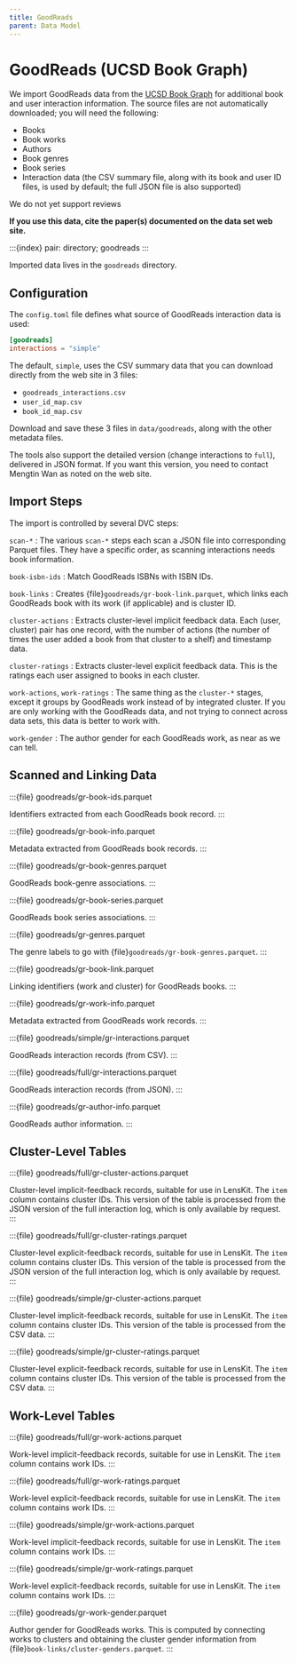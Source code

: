 ```yaml
---
title: GoodReads
parent: Data Model
---
```


# GoodReads (UCSD Book Graph)

We import GoodReads data from the [UCSD Book Graph](https://sites.google.com/eng.ucsd.edu/ucsdbookgraph/home)
for additional book and user interaction information.  The source files are not automatically downloaded; you
will need the following:

- Books
- Book works
- Authors
- Book genres
- Book series
- Interaction data (the CSV summary file, along with its book and user ID files,
  is used by default; the full JSON file is also supported)

We do not yet support reviews

**If you use this data, cite the paper(s) documented on the data set web site.**

:::{index} pair: directory; goodreads
:::

Imported data lives in the `goodreads` directory.

## Configuration

The `config.toml` file defines what source of GoodReads interaction data is used:

```toml
[goodreads]
interactions = "simple"
```

The default, `simple`, uses the CSV summary data that you can download directly
from the web site in 3 files:

- `goodreads_interactions.csv`
- `user_id_map.csv`
- `book_id_map.csv`

Download and save these 3 files in `data/goodreads`, along with the other metadata files.

The tools also support the detailed version (change interactions to `full`),
delivered in JSON format.  If you want this version, you need to contact Mengtin
Wan as noted on the web site.

## Import Steps

The import is controlled by several DVC steps:

`scan-*`
:   The various `scan-*` steps each scan a JSON file into corresponding Parquet files.  They have a specific order, as scanning interactions needs book information.

`book-isbn-ids`
:   Match GoodReads ISBNs with ISBN IDs.

`book-links`
:   Creates {file}`goodreads/gr-book-link.parquet`, which links each GoodReads book with its work (if applicable) and is cluster ID.

`cluster-actions`
:   Extracts cluster-level implicit feedback data.  Each (user, cluster) pair has one record, with the number of actions (the number of times the user added a book from that cluster to a shelf) and timestamp data.

`cluster-ratings`
:   Extracts cluster-level explicit feedback data.  This is the ratings each user assigned to books in each cluster.

`work-actions`, `work-ratings`
:   The same thing as the `cluster-*` stages, except it groups by GoodReads work instead of by integrated cluster. If you are only working with the GoodReads data, and not trying to connect across data sets, this data is better to work with.

`work-gender`
:   The author gender for each GoodReads work, as near as we can tell.

## Scanned and Linking Data

:::{file} goodreads/gr-book-ids.parquet

Identifiers extracted from each GoodReads book record.
:::

:::{file} goodreads/gr-book-info.parquet

Metadata extracted from GoodReads book records.
:::

:::{file} goodreads/gr-book-genres.parquet

GoodReads book-genre associations.
:::

:::{file} goodreads/gr-book-series.parquet

GoodReads book series associations.
:::

:::{file} goodreads/gr-genres.parquet

The genre labels to go with {file}`goodreads/gr-book-genres.parquet`.
:::

:::{file} goodreads/gr-book-link.parquet

Linking identifiers (work and cluster) for GoodReads books.
:::

:::{file} goodreads/gr-work-info.parquet

Metadata extracted from GoodReads work records.
:::

:::{file} goodreads/simple/gr-interactions.parquet

GoodReads interaction records (from CSV).
:::

:::{file} goodreads/full/gr-interactions.parquet

GoodReads interaction records (from JSON).
:::

:::{file} goodreads/gr-author-info.parquet

GoodReads author information.
:::

## Cluster-Level Tables

:::{file} goodreads/full/gr-cluster-actions.parquet

Cluster-level implicit-feedback records, suitable for use in LensKit. The `item` column contains cluster IDs.  This version of the table
is processed from the JSON version of the full interaction log, which is only available by request.
:::

:::{file} goodreads/full/gr-cluster-ratings.parquet

Cluster-level explicit-feedback records, suitable for use in LensKit. The `item` column contains cluster IDs.  This version of the table
is processed from the JSON version of the full interaction log, which is only available by request.
:::

:::{file} goodreads/simple/gr-cluster-actions.parquet

Cluster-level implicit-feedback records, suitable for use in LensKit. The `item` column contains cluster IDs.  This version of the table
is processed from the CSV data.
:::

:::{file} goodreads/simple/gr-cluster-ratings.parquet

Cluster-level explicit-feedback records, suitable for use in LensKit. The `item` column contains cluster IDs.  This version of the table
is processed from the CSV data.
:::

## Work-Level Tables

:::{file} goodreads/full/gr-work-actions.parquet

Work-level implicit-feedback records, suitable for use in LensKit. The `item` column contains work IDs.
:::

:::{file} goodreads/full/gr-work-ratings.parquet

Work-level explicit-feedback records, suitable for use in LensKit. The `item` column contains work IDs.
:::

:::{file} goodreads/simple/gr-work-actions.parquet

Work-level implicit-feedback records, suitable for use in LensKit. The `item` column contains work IDs.
:::

:::{file} goodreads/simple/gr-work-ratings.parquet

Work-level explicit-feedback records, suitable for use in LensKit. The `item` column contains work IDs.
:::

:::{file} goodreads/gr-work-gender.parquet

Author gender for GoodReads works.  This is computed by connecting works to clusters and obtaining the cluster gender information from {file}`book-links/cluster-genders.parquet`.
:::
